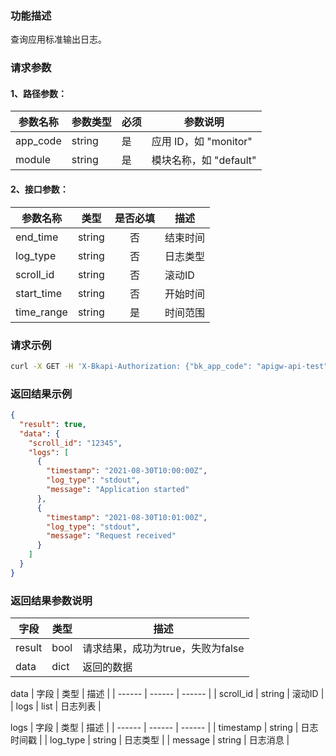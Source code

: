 ### 功能描述

查询应用标准输出日志。

### 请求参数

#### 1、路径参数：

|   参数名称   |    参数类型  |  必须  |     参数说明     |
| ------------ | ------------ | ------ | ---------------- |
| app_code   | string | 是 | 应用 ID，如 "monitor" |
| module   | string | 是 | 模块名称，如 "default" |

#### 2、接口参数：

| 参数名称 | 类型 | 是否必填 | 描述 |
|------|------| :------: |-------------|
| end_time | string | 否 | 结束时间 |
| log_type | string | 否 | 日志类型 |
| scroll_id | string | 否 | 滚动ID |
| start_time | string | 否 | 开始时间 |
| time_range | string | 是 | 时间范围 |

### 请求示例

```bash
curl -X GET -H 'X-Bkapi-Authorization: {"bk_app_code": "apigw-api-test", "bk_app_secret": "***", "bk_ticket": "***"}' --insecure 'https://bkapi.example.com/api/bkpaas3/prod/bkapps/applications/{app_code}/modules/{module}/log/standard_output/list/?time_range=1h'
```

### 返回结果示例

```json
{
  "result": true,
  "data": {
    "scroll_id": "12345",
    "logs": [
      {
        "timestamp": "2021-08-30T10:00:00Z",
        "log_type": "stdout",
        "message": "Application started"
      },
      {
        "timestamp": "2021-08-30T10:01:00Z",
        "log_type": "stdout",
        "message": "Request received"
      }
    ]
  }
}
```

### 返回结果参数说明

| 字段 | 类型 | 描述 |
| ------ | ------ | ------ |
| result | bool | 请求结果，成功为true，失败为false |
| data | dict | 返回的数据 |

data
| 字段 | 类型 | 描述 |
| ------ | ------ | ------ |
| scroll_id | string | 滚动ID |
| logs | list | 日志列表 |

logs
| 字段 | 类型 | 描述 |
| ------ | ------ | ------ |
| timestamp | string | 日志时间戳 |
| log_type | string | 日志类型 |
| message | string | 日志消息 |